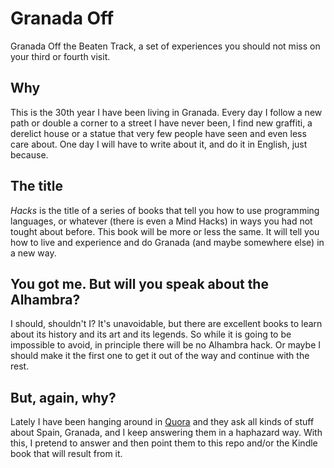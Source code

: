 Granada Off
===========

Granada Off the Beaten Track, a set of experiences you should not miss on your third or fourth visit.

## Why

This is the 30th year I have been living in Granada. Every day I follow a new path or double a corner to a street I have never been, I find new graffiti, a derelict house or a statue that very few people have seen and even less care about. One day I will have to write about it, and do it in English, just because.

## The title

*Hacks* is the title of a series of books that tell you how to use programming languages, or whatever (there is even a Mind Hacks) in ways you had not tought about before. This book will be more or less the same. It will tell you how to live and experience and do Granada (and maybe somewhere else) in a new way.

## You got me. But will you speak about the Alhambra?

I should, shouldn't I? It's unavoidable, but there are excellent books to learn about its history and its art and its legends. So while it is going to be impossible to avoid, in principle there will be no Alhambra hack. Or maybe I should make it the first one to get it out of the way and continue with the rest.

## But, again, why?

Lately I have been hanging around in [Quora](http://quora.com) and they ask all kinds of stuff about Spain, Granada, and I keep answering them in a haphazard way. With this, I pretend to answer and then point them to this repo and/or the Kindle book that will result from it. 
